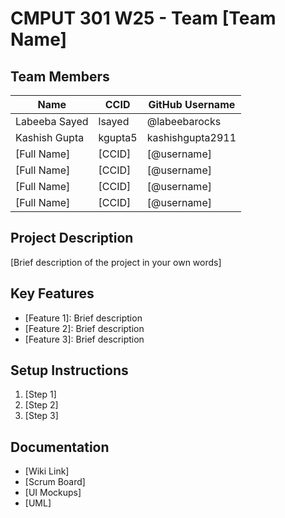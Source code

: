 # CMPUT 301 W25 - Team [Team Name]

## Team Members

| Name          | CCID   | GitHub Username |
| ------------- | ------ | --------------- |
| Labeeba Sayed | lsayed | @labeebarocks   |
| Kashish Gupta | kgupta5 | kashishgupta2911     |
| [Full Name]   | [CCID] | [@username]     |
| [Full Name]   | [CCID] | [@username]     |
| [Full Name]   | [CCID] | [@username]     |
| [Full Name]   | [CCID] | [@username]     |


## Project Description

[Brief description of the project in your own words]

## Key Features

- [Feature 1]: Brief description
- [Feature 2]: Brief description
- [Feature 3]: Brief description

## Setup Instructions

1. [Step 1]
2. [Step 2]
3. [Step 3]

## Documentation

- [Wiki Link]
- [Scrum Board]
- [UI Mockups]
- [UML]
